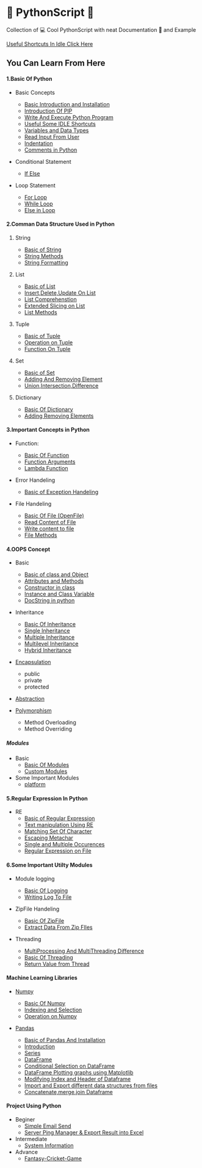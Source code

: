 # :snake: PythonScript :page_with_curl:
Collection of :computer: Cool PythonScript with neat Documentation :page_facing_up: and Example

[Useful Shortcuts In Idle Click Here](https://github.com/chavarera/PythonScript/blob/master/Basic/IdleShortcuts.md)
## You Can Learn From Here
#### 1.Basic Of Python
- Basic Concepts
  - [Basic Introduction and Installation](https://github.com/chavarera/PythonScript/blob/master/Basic/Introduction.md)
  - [Introduction Of PIP](https://github.com/chavarera/PythonScript/blob/master/Basic/PIPIntroduction.md)
  - [Write And Execute Python Program](https://github.com/chavarera/PythonScript/blob/master/Basic/FirstProgram.md)
  - [Useful Some IDLE Shortcuts](https://github.com/chavarera/PythonScript/blob/master/Basic/IdleShortcuts.md)
  - [Variables and Data Types](https://github.com/chavarera/PythonScript/blob/master/Basic/VariableAndDataTypes.md)
  - [Read Input From User](https://github.com/chavarera/PythonScript/blob/master/Basic/UserInput.md)
  - [Indentation](https://github.com/chavarera/PythonScript/blob/master/Basic/indentation.md)
  - [Comments in Python](https://github.com/chavarera/PythonScript/blob/master/Basic/Comments.md)

- Conditional Statement
  - [If Else](https://github.com/chavarera/PythonScript/blob/master/Basic/ConditionalStatementIfelse.md)
- Loop Statement
  - [For Loop](https://github.com/chavarera/PythonScript/blob/master/Basic/ForLoop.md)
  - [While Loop](https://github.com/chavarera/PythonScript/blob/master/Basic/WhileLoop.md)
  - [Else in Loop](https://github.com/chavarera/PythonScript/blob/master/Basic/ElseinLoop.md)

#### 2.Comman Data Structure Used in Python
1. String
    - [Basic of String](https://github.com/chavarera/PythonScript/blob/master/Data_Structure_In_Python/String/BasicOfStrings.md)
    - [String Methods](https://github.com/chavarera/PythonScript/blob/master/Data_Structure_In_Python/String/StringMethods.md)
    - [String Formatting](https://github.com/chavarera/PythonScript/blob/master/Data_Structure_In_Python/String/StringFormatting.md)
 
2. List
    - [Basic of List](https://github.com/chavarera/PythonScript/blob/master/Data_Structure_In_Python/List/BasicOfList.md)
    - [Insert,Delete,Update On List](https://github.com/chavarera/PythonScript/blob/master/Data_Structure_In_Python/List/Insertdeleteupdateonlist.md)
    - [List Comprehenstion](https://github.com/chavarera/PythonScript/blob/master/Data_Structure_In_Python/List/ListComprehension.md)
    - [Extended Slicing on List](https://github.com/chavarera/PythonScript/blob/master/Data_Structure_In_Python/List/ExtendedSlicing.md)
   - [List Methods](https://github.com/chavarera/PythonScript/blob/master/Data_Structure_In_Python/List/ListMethods.md)
 
  
 3. Tuple
    - [Basic of Tuple](https://github.com/chavarera/PythonScript/blob/master/Data_Structure_In_Python/Tuple/BasicOfTuple.md)
    - [Operation on Tuple](https://github.com/chavarera/PythonScript/blob/master/Data_Structure_In_Python/Tuple/OperationOnTuple.md)
    -  [Function On Tuple](https://github.com/chavarera/PythonScript/blob/master/Data_Structure_In_Python/Tuple/FunctionOnTuple.md)

4. Set
    - [Basic of Set](https://github.com/chavarera/PythonScript/blob/master/Data_Structure_In_Python/Set/BasicOfSet.md)
    - [Adding And Removing Element](https://github.com/chavarera/PythonScript/blob/master/Data_Structure_In_Python/Set/InsertRemoveitemfromset.md)
    - [Union,Intersection,Difference](https://github.com/chavarera/PythonScript/blob/master/Data_Structure_In_Python/Set/MathmaticalOperationonset.md)

5. Dictionary
    - [Basic Of Dictionary](https://github.com/chavarera/PythonScript/blob/master/Data_Structure_In_Python/Dictionary/BasicOfDictionary.md)
   - [Adding Removing Elements](https://github.com/chavarera/PythonScript/blob/master/Data_Structure_In_Python/Dictionary/BasicOperation.md)
  
#### 3.Important Concepts in Python
- Function:
  - [Basic Of Function ](https://github.com/chavarera/PythonScript/blob/master/Function/BasicOfFunction.md)
  - [Function Arguments](https://github.com/chavarera/PythonScript/blob/master/Function/FunctionParameter.md)
  - [Lambda Function](https://github.com/chavarera/PythonScript/blob/master/Function/Lambdafunction.md)
  
  
- Error Handeling
  - [Basic of Exception Handeling](https://github.com/chavarera/PythonScript/blob/master/ErrorHandling/BasicOfException.md)

- File Handeling
  - [Basic Of File (OpenFile)](https://github.com/chavarera/PythonScript/blob/master/FileHandeling/BasicOpenFile.md)
  - [Read Content of File](https://github.com/chavarera/PythonScript/blob/master/FileHandeling/ReadContentOfFile.md)
  - [Write content to file](https://github.com/chavarera/PythonScript/blob/master/FileHandeling/WriteContetToFile.md)
  - [File Methods](https://github.com/chavarera/PythonScript/blob/master/FileHandeling/FileMethods.md)
  

#### 4.OOPS Concept
  - Basic
    - [Basic of class and Object](https://github.com/chavarera/PythonScript/blob/master/Class/ClassesandObjects.md)
    - [Attributes and Methods](https://github.com/chavarera/PythonScript/blob/master/Class/AttributesandMethods.md)
    - [Constructor in class](https://github.com/chavarera/PythonScript/blob/master/Class/Constructor%20class.md)
    - [Instance and Class Variable](https://github.com/chavarera/PythonScript/blob/master/Class/InstanceandClassVariables.md)
    - [DocString in python](https://github.com/chavarera/PythonScript/blob/master/Class/DocStrings.md)
    
  - Inheritance 
    - [Basic Of Inheritance](https://github.com/chavarera/PythonScript/blob/master/Class/BasicOfInheritance.md)
    - [Single Inheritance](https://github.com/chavarera/PythonScript/blob/master/Class/SingleInheritance.md)
    - [Multiple Inheritance](https://github.com/chavarera/PythonScript/blob/master/Class/multipleinheritance.md)
    - [Multilevel Inheritance](https://github.com/chavarera/PythonScript/blob/master/Class/MultilevelInheritance.md)
    - [Hybrid Inheritance](https://github.com/chavarera/PythonScript/blob/master/Class/Hybridinheritance.md)
  
  - [Encapsulation](https://github.com/chavarera/PythonScript/blob/master/Class/Encapsulation.md)
    - public 
    - private
    - protected
  - [Abstraction](https://github.com/chavarera/PythonScript/blob/master/Class/Abstraction.md)
  - [Polymorphism](https://github.com/chavarera/PythonScript/blob/master/Class/Polymorphism.md)
    - Method Overloading
    - Method Overriding
    

##### Modules
  - Basic
    - [Basic Of Modules](https://github.com/chavarera/PythonScript/blob/master/Module/BasicOfModule.md)
    - [Custom Modules](https://github.com/chavarera/PythonScript/blob/master/Module/BasicOfModule.md)
  - Some Important Modules
    - [platform](https://github.com/chavarera/PythonScript/blob/master/Module/platform/platform.md)
#### 5.Regular Expression In Python
  - RE
    - [Basic of Regular Expression](https://github.com/chavarera/PythonScript/blob/master/Regex/1.BasicOfRegularExpression.py)
    - [Text manipulation Using RE](https://github.com/chavarera/PythonScript/blob/master/Regex/2.SomeTextManipulation.py)
    - [Matching Set Of Character](https://github.com/chavarera/PythonScript/blob/master/Regex/3.MatchingSetOfCharacter.py)
    - [Escaping Metachar](https://github.com/chavarera/PythonScript/blob/master/Regex/4.EscapingMetacharcters.py)
    - [Single and Multiple Occurences](https://github.com/chavarera/PythonScript/blob/master/Regex/5.FindSingleAndMultipleOccurence.py)
    - [Regular Expression on File](https://github.com/chavarera/PythonScript/blob/master/Regex/5.FindSingleAndMultipleOccurence.py)
    
#### 6.Some Important Utilty Modules
  - Module logging
    - [Basic Of Logging](https://github.com/chavarera/PythonScript/blob/master/Logging/1.BasicOfLogging.py)
    - [Writing Log To File](https://github.com/chavarera/PythonScript/blob/master/Logging/2.WriteLogToFile.py)
    
 - ZipFile Handeling
    - [Basic Of ZipFile](https://github.com/chavarera/PythonScript/blob/master/ZipFileHandleing/1.Basicofzipfile.py)
    - [Extract Data From Zip FIles](https://github.com/chavarera/PythonScript/blob/master/ZipFileHandleing/2.ExtractDataFromZipFile.py)

- Threading
  - [MultiProcessing And MultiThreading Difference](https://github.com/chavarera/PythonScript/blob/master/Threading/0.MultiprocessingAndMultithreadingDifference.py)
  - [Basic Of Threading](https://github.com/chavarera/PythonScript/blob/master/Threading/1.BasicOfThreading.py)
  - [Return Value from Thread](https://github.com/chavarera/PythonScript/blob/master/Threading/2.GetReturnValueFromThread.py)


#### Machine Learning Libraries
  - [Numpy](https://github.com/chavarera/PythonScript/tree/master/MachineLearning/Numpy)
    - [Basic Of Numpy](https://github.com/chavarera/PythonScript/blob/master/MachineLearning/Numpy/1.BasicOfNumpy.py)
    - [Indexing and Selection](https://github.com/chavarera/PythonScript/blob/master/MachineLearning/Numpy/2.Indexing_Selection_in_Numpy.py)
    - [Operation on Numpy](https://github.com/chavarera/PythonScript/blob/master/MachineLearning/Numpy/3.Operation_on_numpy_array.py)
    
 - [Pandas](https://github.com/chavarera/PythonScript/tree/master/MachineLearning/Pandas)
   - [Basic of Pandas And Installation](https://github.com/chavarera/PythonScript/blob/master/MachineLearning/Pandas/1.BasicofPandas.py)
   - [Introduction](https://github.com/chavarera/PythonScript/blob/master/MachineLearning/Pandas/1.IntroductionOfPandas.py)
   - [Series](https://github.com/chavarera/PythonScript/blob/master/MachineLearning/Pandas/2.SeriesInPandas.py)
   - [DataFrame](https://github.com/chavarera/PythonScript/blob/master/MachineLearning/Pandas/3.DataFramesInPandas.py)
   - [Conditional Selection on DataFrame](https://github.com/chavarera/PythonScript/blob/master/MachineLearning/Pandas/4.ConditionalSelectionPandas.py)
   - [DataFrame Plotting graphs using Matplotlib](https://github.com/chavarera/PythonScript/blob/master/MachineLearning/Pandas/5.SingleDataFramePlotUSingMatplotlib.py)
   - [Modifying Index and Header of Dataframe](https://github.com/chavarera/PythonScript/blob/master/MachineLearning/Pandas/6.ChangingIndexAndHeaders.py)
   - [Import and Export different data structures from files](https://github.com/chavarera/PythonScript/blob/master/MachineLearning/Pandas/7.ImportAndExportFiles.py)
   - [Concatenate,merge,join Dataframe](https://github.com/chavarera/PythonScript/blob/master/MachineLearning/Pandas/8.Concatenate%2CMerge%2CJoin.py)

#### Project Using Python
  - Beginer
    - [Simple Email Send](https://github.com/chavarera/PythonScript/tree/master/UsefulStuffs/Email)
    - [Server Ping Manager & Export Result into Excel](https://github.com/chavarera/ServerPingManager)
  - Intermediate
    - [System Information](https://github.com/chavarera/PythonScript/tree/master/UsefulStuffs/SystemInformer)
  - Advance
    - [Fantasy-Cricket-Game](https://github.com/chavarera/Fantasy-Cricket-Game)
  

